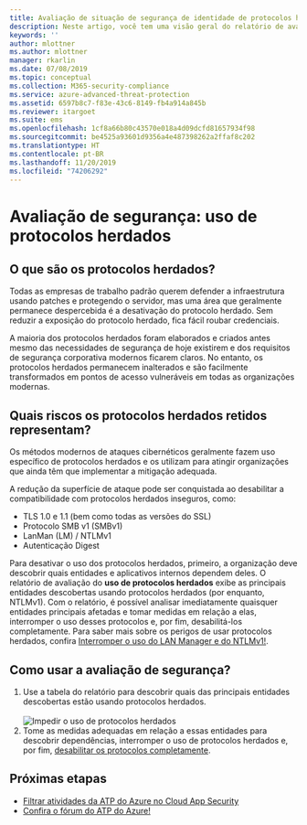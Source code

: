 ```yaml
---
title: Avaliação de situação de segurança de identidade de protocolos herdados da Proteção Avançada contra Ameaças do Azure | Microsoft Docs
description: Neste artigo, você tem uma visão geral do relatório de avaliação de situação de segurança de identificação do protocolo herdado da ATP do Azure.
keywords: ''
author: mlottner
ms.author: mlottner
manager: rkarlin
ms.date: 07/08/2019
ms.topic: conceptual
ms.collection: M365-security-compliance
ms.service: azure-advanced-threat-protection
ms.assetid: 6597b8c7-f83e-43c6-8149-fb4a914a845b
ms.reviewer: itargoet
ms.suite: ems
ms.openlocfilehash: 1cf8a66b80c43570e018a4d09dcfd81657934f98
ms.sourcegitcommit: be4525a93601d9356a4e487398262a2ffaf8c202
ms.translationtype: HT
ms.contentlocale: pt-BR
ms.lasthandoff: 11/20/2019
ms.locfileid: "74206292"
---
```

# <a name="security-assessment-legacy-protocols-usage"></a>Avaliação de segurança: uso de protocolos herdados 
 
## <a name="what-are-legacy-protocols"></a>O que são os protocolos herdados?

Todas as empresas de trabalho padrão querem defender a infraestrutura usando patches e protegendo o servidor, mas uma área que geralmente permanece despercebida é a desativação do protocolo herdado. Sem reduzir a exposição do protocolo herdado, fica fácil roubar credenciais. 

A maioria dos protocolos herdados foram elaborados e criados antes mesmo das necessidades de segurança de hoje existirem e dos requisitos de segurança corporativa modernos ficarem claros. No entanto, os protocolos herdados permanecem inalterados e são facilmente transformados em pontos de acesso vulneráveis em todas as organizações modernas. 

## <a name="what-risks-do-retained-legacy-protocols-introduce"></a>Quais riscos os protocolos herdados retidos representam? 

Os métodos modernos de ataques cibernéticos geralmente fazem uso específico de protocolos herdados e os utilizam para atingir organizações que ainda têm que implementar a mitigação adequada. 

A redução da superfície de ataque pode ser conquistada ao desabilitar a compatibilidade com protocolos herdados inseguros, como: 

- TLS 1.0 e 1.1 (bem como todas as versões do SSL)
- Protocolo SMB v1 (SMBv1)
- LanMan (LM) / NTLMv1
- Autenticação Digest

Para desativar o uso dos protocolos herdados, primeiro, a organização deve descobrir quais entidades e aplicativos internos dependem deles. O relatório de avaliação do **uso de protocolos herdados** exibe as principais entidades descobertas usando protocolos herdados (por enquanto, NTLMv1). Com o relatório, é possível analisar imediatamente quaisquer entidades principais afetadas e tomar medidas em relação a elas, interromper o uso desses protocolos e, por fim, desabilitá-los completamente. Para saber mais sobre os perigos de usar protocolos herdados, confira [Interromper o uso do LAN Manager e do NTLMv1!](https://blogs.technet.microsoft.com/miriamxyra/2017/11/07/stop-using-lan-manager-and-ntlmv1/).


## <a name="how-do-i-use-this-security-assessment"></a>Como usar a avaliação de segurança? 
1. Use a tabela do relatório para descobrir quais das principais entidades descobertas estão usando protocolos herdados.  
    <br>![Impedir o uso de protocolos herdados](media/atp-cas-isp-legacy-protocols-2.png)
1. Tome as medidas adequadas em relação a essas entidades para descobrir dependências, interromper o uso de protocolos herdados e, por fim, [desabilitar os protocolos completamente](https://blogs.technet.microsoft.com/miriamxyra/2017/11/07/stop-using-lan-manager-and-ntlmv1/). 

## <a name="next-steps"></a>Próximas etapas
- [Filtrar atividades da ATP do Azure no Cloud App Security](atp-activities-filtering-mcas.md)
- [Confira o fórum do ATP do Azure!](https://aka.ms/azureatpcommunity)
